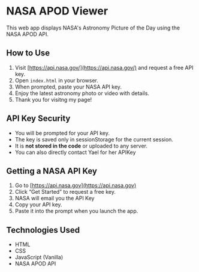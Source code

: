 # NASA APOD Viewer

This web app displays NASA's Astronomy Picture of the Day using the NASA APOD API.

## How to Use

1. Visit [https://api.nasa.gov/](https://api.nasa.gov/) and request a free API key.
2. Open `index.html` in your browser.
3. When prompted, paste your NASA API key.
4. Enjoy the latest astronomy photo or video with details.
5. Thank you for visitng my page! 

## API Key Security

- You will be prompted for your API key.
- The key is saved only in sessionStorage for the current session.
- It is **not stored in the code** or uploaded to any server.
- You can also directly contact Yael for her APIKey


## Getting a NASA API Key

1. Go to [https://api.nasa.gov](https://api.nasa.gov)
2. Click “Get Started” to request a free key.
3. NASA will email you the API Key
4. Copy your API key.
5. Paste it into the prompt when you launch the app.

## Technologies Used

- HTML
- CSS
- JavaScript (Vanilla)
- NASA APOD API
